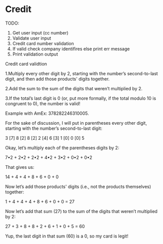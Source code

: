 # Credit


TODO:

1. Get user input (cc number)
2. Validate user input
3. Credit card number validation
4. If valid check company identifires else print err message
5. Print validation output



Credit card validtion

1.Multiply every other digit by 2, starting with the number’s second-to-last digit, and then add those products' digits together.

2.Add the sum to the sum of the digits that weren’t multiplied by 2.

3.If the total’s last digit is 0 (or, put more formally, if the total modulo 10 is congruent to 0), the number is valid!

Example with AmEx: 378282246310005.

For the sake of discussion, I will put in parentheses every other digit, starting with the number’s second-to-last digit:

3 [7] 8 [2] 8 [2] 2 [4] 6 [3] 1 [0] 0 [0] 5

Okay, let’s multiply each of the parentheses digits by 2:

7•2 + 2•2 + 2•2 + 4•2 + 3•2 + 0•2 + 0•2

That gives us:

14 + 4 + 4 + 8 + 6 + 0 + 0

Now let’s add those products' digits (i.e., not the products themselves) together:

1 + 4 + 4 + 4 + 8 + 6 + 0 + 0 = 27

Now let’s add that sum (27) to the sum of the digits that weren’t multiplied by 2:

27 + 3 + 8 + 8 + 2 + 6 + 1 + 0 + 5 = 60

Yup, the last digit in that sum (60) is a 0, so my card is legit!